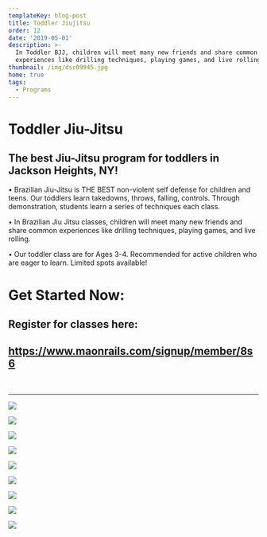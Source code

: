 ```yaml
---
templateKey: blog-post
title: Toddler Jiujitsu
order: 12
date: '2019-05-01'
description: >-
  In Toddler BJJ, children will meet many new friends and share common
  experiences like drilling techniques, playing games, and live rolling
thumbnail: /img/dsc09945.jpg
home: true
tags:
  - Programs
---
```

# Toddler Jiu-Jitsu

## The best Jiu-Jitsu program for toddlers in Jackson Heights, NY!

• Brazilian Jiu-Jitsu is THE BEST non-violent self defense for children and teens. Our toddlers learn takedowns, throws, falling, controls. Through demonstration, students learn a series of techniques each class.

• In Brazilian Jiu Jitsu classes, children will meet many new friends and share common experiences like drilling techniques, playing games, and live rolling.

• Our toddler class are for Ages 3-4. Recommended for active children who are eager to learn. Limited spots available!

# Get Started Now:

## Register for classes here:

## <https://www.maonrails.com/signup/member/8s6>

<br>

- - -

![](/img/dsc05661.jpg)

![](/img/dsc09836.jpg)

![](/img/dsc05765.jpg)

![](/img/dsc08341.jpg)

![](/img/dsc00210.jpg)

![](/img/dsc05769.jpg)

![](/img/dsc09851.jpg)

![](/img/dsc09886.jpg)

![](/img/dsc08387.jpg)
